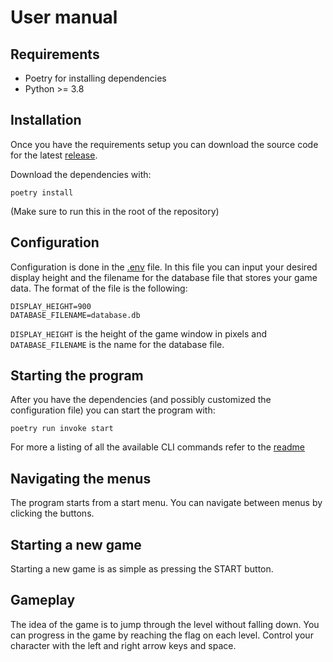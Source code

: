 # User manual
## Requirements
- Poetry for installing dependencies
- Python >= 3.8

## Installation
Once you have the requirements setup you can download the source code for the latest [release](https://github.com/eemilhaa/ot-harjoitustyo/releases/).

Download the dependencies with:
```console
poetry install
```
(Make sure to run this in the root of the repository)

## Configuration
Configuration is done in the [.env](../.env) file. In this file you can input your desired display height and the filename for the database file that stores your game data. The format of the file is the following:
```
DISPLAY_HEIGHT=900
DATABASE_FILENAME=database.db
```
`DISPLAY_HEIGHT` is the height of the game window in pixels and `DATABASE_FILENAME` is the name for the database file.

## Starting the program
After you have the dependencies (and possibly customized the configuration file) you can start the program with:
```console
poetry run invoke start
```
For more a listing of all the available CLI commands refer to the [readme](https://github.com/eemilhaa/ot-harjoitustyo/blob/main/README.md#available-cli-commands)

## Navigating the menus
The program starts from a start menu. You can navigate between menus by clicking the buttons.

## Starting a new game
Starting a new game is as simple as pressing the START button.

## Gameplay
The idea of the game is to jump through the level without falling down. You can progress in the game by reaching the flag on each level. Control your character with the left and right arrow keys and space.
